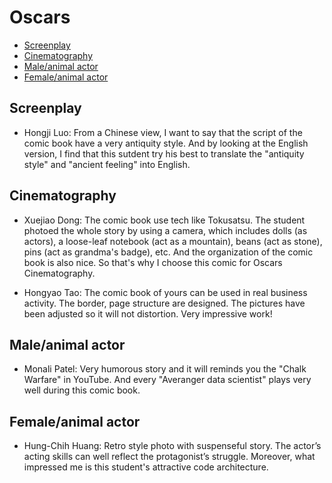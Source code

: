 # Oscars <!-- omit in toc -->

- [Screenplay](#screenplay)
- [Cinematography](#cinematography)
- [Male/animal actor](#maleanimal-actor)
- [Female/animal actor](#femaleanimal-actor)

## Screenplay

* Hongji Luo: From a Chinese view, I want to say that the script of the comic book have a very antiquity style. And by looking at the English version, I find that this sutdent try his best to translate the "antiquity style" and "ancient feeling" into English.

## Cinematography

* Xuejiao Dong: The comic book use tech like Tokusatsu. The student photoed the whole story by using a camera, which includes dolls (as actors), a loose-leaf notebook (act as a mountain), beans (act as stone), pins (act as grandma's badge), etc. And the organization of the comic book is also nice. So that's why I choose this comic for Oscars Cinematography.

* Hongyao Tao: The comic book of yours can be used in real business activity. The border, page structure are designed. The pictures have been adjusted so it will not distortion. Very impressive work!

## Male/animal actor

* Monali Patel: Very humorous story and it will reminds you the "Chalk Warfare" in YouTube. And every "Averanger data scientist" plays very well during this comic book.

## Female/animal actor

* Hung-Chih Huang: Retro style photo with suspenseful story. The actor’s acting skills can well reflect the protagonist’s struggle. Moreover, what impressed me is this student's attractive code architecture.
